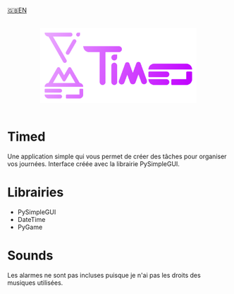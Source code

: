 <a href='https://github.com/Zeyko14/Timed/blob/main/README.md'>🇬🇧EN</a>

<br>
<div align='center'>
  <img src="icons/Timed.png" alt="Timed's Logo" style="height: 170px">
</div>
<br>

# Timed
Une application simple qui vous permet de créer des tâches pour organiser vos journées.
Interface créée avec la librairie PySimpleGUI.
# Librairies
- PySimpleGUI 
- DateTime
- PyGame
# Sounds
Les alarmes ne sont pas incluses puisque je n'ai pas les droits des musiques utilisées.
